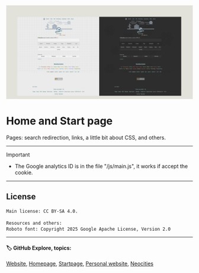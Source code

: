 ![banner](/img/github-banner-settings.png)  
  
# Home and Start page

Pages: search redirection, links, a little bit about CSS, and others.
  
---
   
> [!IMPORTANT]
> - The Google analytics ID is in the file "/js/main.js", it works if accept the cookie.  
  
---
  
## License  
```
Main license: CC BY-SA 4.0.

Resources and others:
Roboto font: Copyright 2025 Google Apache License, Version 2.0
```

---
   
#### 🏷️ GitHub Explore, topics:  
[Website](https://github.com/topics/website),
[Homepage](https://github.com/topics/homepage),
[Startpage](https://github.com/topics/startpage),
[Personal website](https://github.com/topics/personal-website),
[Neocities](https://github.com/topics/neocities)


